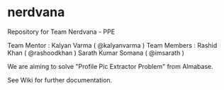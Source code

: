 nerdvana
========

Repository for Team Nerdvana - PPE

Team Mentor  : Kalyan Varma ( @kalyanvarma )
Team Members : Rashid Khan ( @rashoodkhan )
               Sarath Kumar Somana ( @imsarath ) 
               
We are aiming to solve "Profile Pic Extractor Problem" from Almabase. 

See Wiki for further documentation. 
